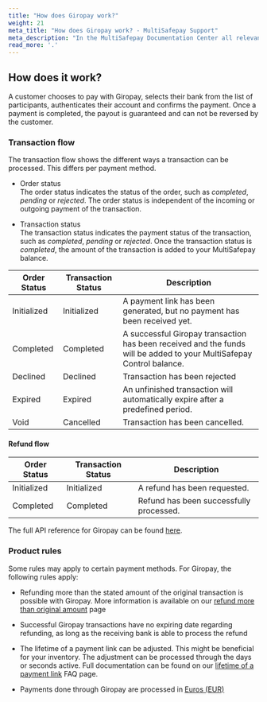 ```yaml
---
title: "How does Giropay work?"
weight: 21
meta_title: "How does Giropay work? - MultiSafepay Support"
meta_description: "In the MultiSafepay Documentation Center all relevant information regarding our Plugins and API. As well as Support pages for Payment Method, Tools and General Questions. You can also find the contact details of our Support Team and Integration Team."
read_more: '.'
---
```

## How does it work?
A customer chooses to pay with Giropay, selects their bank from the list of participants, authenticates their account and confirms the payment. Once a payment is completed, the payout is guaranteed and can not be reversed by the customer.

### Transaction flow
The transaction flow shows the different ways a transaction can be processed. This differs per payment method.

* Order status      
The order status indicates the status of the order, such as _completed_, _pending_ or _rejected_. The order status is independent of the incoming or outgoing payment of the transaction.

* Transaction status       
The transaction status indicates the payment status of the transaction, such as _completed_, _pending_ or _rejected_. Once the transaction status is _completed_, the amount of the transaction is added to your MultiSafepay balance.


| Order Status                      | Transaction Status      | Description |
|--------------------------------|-----------|-----------------------------------------------------------------------------------------|
| Initialized | Initialized | A payment link has been generated, but no payment has been received yet.  | 
| Completed   | Completed   | A successful Giropay transaction has been received and the funds will be added to your MultiSafepay Control balance.   | 
| Declined    | Declined    | Transaction has been rejected   | 
| Expired     | Expired     | An unfinished transaction will automatically expire after a predefined period.  | 
| Void        | Cancelled    | Transaction has been cancelled.   | 


#### Refund flow 

| Order Status                      | Transaction Status      | Description |
|--------------------------------|-----------|-----------------------------------------------------------------------------------------|
| Initialized    | Initialized | A refund has been requested. | 
| Completed      | Completed   | Refund has been successfully processed.  | 


The full API reference for Giropay can be found [here](/api/#giropay).

### Product rules
Some rules may apply to certain payment methods. For Giropay, the following rules apply:

* Refunding more than the stated amount of the original transaction is possible with Giropay. More information is available on our [refund more than original amount](/faq/finance/refund-more-than-original-amount/) page

* Successful Giropay transactions have no expiring date regarding refunding, as long as the receiving bank is able to process the refund

* The lifetime of a payment link can be adjusted. This might be beneficial for your inventory. The adjustment can be processed through the days or seconds active. Full documentation can be found on our [lifetime of a payment link](/faq/api/lifetime-of-a-payment-link/) FAQ page.


* Payments done through Giropay are processed in [Euros (EUR)](/faq/general/which-currencies-are-supported-by-multisafepay/)


